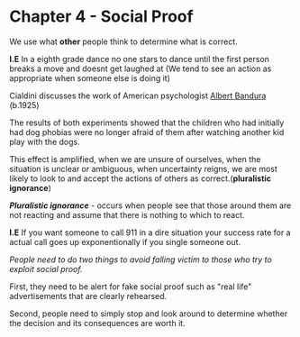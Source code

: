 # Chapter 4 - Social Proof

We use what **other** people think to determine what is correct.

**I.E** In a eighth grade dance no one stars to dance until the first person breaks a move and doesnt get laughed at (We tend to see an action as appropriate when someone else is doing it)


Cialdini discusses the work of American psychologist [Albert Bandura](https://en.wikipedia.org/wiki/Albert_Bandura) (b.1925)

The results of both experiments showed that the children who had initially had dog phobias were no longer afraid of them after watching another kid play with the dogs.


This effect is amplified, when we are unsure of ourselves, when the situation is unclear or ambiguous, when uncertainty reigns, we are most likely to look to and accept the actions of others as correct.(**pluralistic ignorance**)

***Pluralistic ignorance*** - occurs when people see that those around them are not reacting and assume that there is nothing to which to react.

**I.E** If you want someone to call 911 in a dire situation your success rate for a actual call goes up exponentionally if you single someone out.

*People need to do two things to avoid falling victim to those who try to exploit social proof.* 

First, they need to be alert for fake social proof such as "real life" advertisements that are clearly rehearsed. 

Second, people need to simply stop and look around to determine whether the decision and its consequences are worth it.
